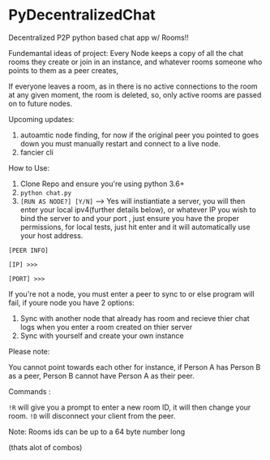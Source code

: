 # PyDecentralizedChat

Decentralized P2P python based chat app w/ Rooms!!

Fundemantal ideas of project:
 Every Node keeps a copy of all the chat rooms they create or join in an instance, and whatever rooms someone who points to them as a peer creates,
 
 If everyone leaves a room, as in there is no active connections to the room at any given moment, the room is deleted, so, only active rooms are passed on to future nodes.
 

Upcoming updates:
1. autoamtic node finding, for now if the original peer you pointed to goes down you must manually restart and connect to a live node.
2. fancier cli

How to Use:

1. Clone Repo and ensure you're using python 3.6+
2. `python chat.py`
3. `[RUN AS NODE?] [Y/N]` --> Yes will instiantiate a server, you will then enter your local ipv4(further details below), or whatever IP you wish to bind the server to and your port , just ensure you have the proper permissions, for local tests, just hit enter and it will automatically use your host address.

  
  `[PEER INFO]`
  
  `[IP] >>>`
  
  `[PORT] >>>` 
 
  If you're not a node, you must enter a peer to sync to or else program will fail, if youre node you have 2 options:
  
  1. Sync with another node that already has room and recieve thier chat logs when you enter a room created on thier server
  2. Sync with yourself and create your own instance 
    
Please note:

You cannot point towards each other for instance, if Person A has Person B as a peer, Person B cannot have Person A as their peer.
 
Commands : 

`!R` will give you a prompt to enter a new room ID, it will then change your room.
`!D` will disconnect your client from the peer.

Note: Rooms ids can be up to a 64 byte number long

(thats alot of combos)
